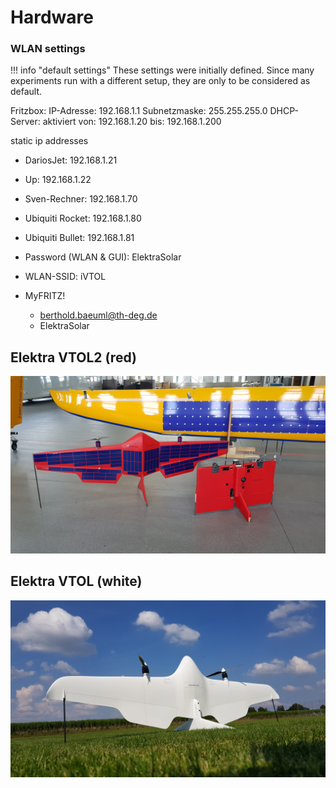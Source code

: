 # Hardware


### WLAN settings 

!!! info "default settings"
    These settings were initially defined. Since many experiments run with a different setup, they are only to be considered as default.






Fritzbox:
IP-Adresse: 192.168.1.1
Subnetzmaske: 255.255.255.0
DHCP-Server: aktiviert
von: 192.168.1.20
bis: 192.168.1.200

static ip addresses
* DariosJet: 192.168.1.21
* Up: 192.168.1.22
* Sven-Rechner: 192.168.1.70
* Ubiquiti Rocket: 192.168.1.80
* Ubiquiti Bullet: 192.168.1.81

* Password (WLAN & GUI): ElektraSolar
* WLAN-SSID: iVTOL
* MyFRITZ!
    * berthold.baeuml@th-deg.de
    * ElektraSolar






## Elektra VTOL2 (red)
![VTOL ream](../assets/vtol/VTOL2_Electra_Solar.jpg)

## Elektra VTOL (white)


![VTOL ream](../assets/vtol/VTOL_real_2.jpg)
